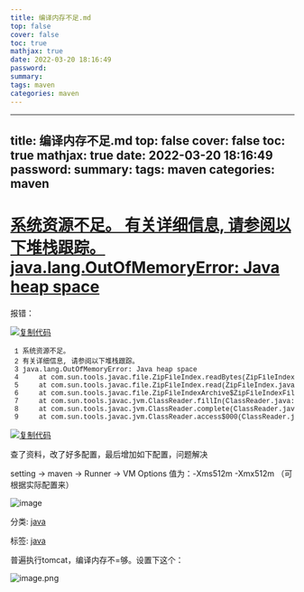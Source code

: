 ```yaml
---
title: 编译内存不足.md
top: false
cover: false
toc: true
mathjax: true
date: 2022-03-20 18:16:49
password:
summary:
tags: maven
categories: maven
---
```

---
title: 编译内存不足.md
top: false
cover: false
toc: true
mathjax: true
date: 2022-03-20 18:16:49
password:
summary:
tags: maven
categories: maven
---
# [系统资源不足。 有关详细信息, 请参阅以下堆栈跟踪。 java.lang.OutOfMemoryError: Java heap space](https://www.cnblogs.com/whycai/p/14594355.html)

报错：

[![复制代码](https://upload-images.jianshu.io/upload_images/13965490-470b6aea06b92835.gif?imageMogr2/auto-orient/strip)](javascript:void(0); "复制代码") 

<pre style="margin: 0px; padding: 0px; overflow: auto; overflow-wrap: break-word; font-family: &quot;Courier New&quot; !important; font-size: 12px !important;"> 1 系统资源不足。
 2 有关详细信息, 请参阅以下堆栈跟踪。
 3 java.lang.OutOfMemoryError: Java heap space
 4     at com.sun.tools.javac.file.ZipFileIndex.readBytes(ZipFileIndex.java:389)
 5     at com.sun.tools.javac.file.ZipFileIndex.read(ZipFileIndex.java:359)
 6     at com.sun.tools.javac.file.ZipFileIndexArchive$ZipFileIndexFileObject.openInputStream(ZipFileIndexArchive.java:151)
 7     at com.sun.tools.javac.jvm.ClassReader.fillIn(ClassReader.java:2510)
 8     at com.sun.tools.javac.jvm.ClassReader.complete(ClassReader.java:2442)
 9     at com.sun.tools.javac.jvm.ClassReader.access$000(ClassReader.java:76) 10     at com.sun.tools.javac.jvm.ClassReader$1.complete(ClassReader.java:240) 11     at com.sun.tools.javac.code.Symbol.complete(Symbol.java:574) 12     at com.sun.tools.javac.code.Symbol$ClassSymbol.complete(Symbol.java:1037) 13     at com.sun.tools.javac.code.Symbol$ClassSymbol.members(Symbol.java:978) 14     at com.sun.tools.javac.jvm.ClassReader$AnnotationDeproxy.visitEnumAttributeProxy(ClassReader.java:1854) 15     at com.sun.tools.javac.jvm.ClassReader$EnumAttributeProxy.accept(ClassReader.java:1676) 16     at com.sun.tools.javac.jvm.ClassReader$AnnotationDeproxy.deproxy(ClassReader.java:1814) 17     at com.sun.tools.javac.jvm.ClassReader$AnnotationDefaultCompleter.run(ClassReader.java:1918) 18     at com.sun.tools.javac.comp.Annotate.flush(Annotate.java:143) 19     at com.sun.tools.javac.comp.Annotate.enterDone(Annotate.java:129) 20     at com.sun.tools.javac.comp.Enter.complete(Enter.java:512) 21     at com.sun.tools.javac.comp.Enter.main(Enter.java:471) 22     at com.sun.tools.javac.main.JavaCompiler.enterTrees(JavaCompiler.java:982) 23     at com.sun.tools.javac.processing.JavacProcessingEnvironment$Round.enterTrees(JavacProcessingEnvironment.java:1015) 24     at com.sun.tools.javac.processing.JavacProcessingEnvironment$Round.<init>(JavacProcessingEnvironment.java:902) 25     at com.sun.tools.javac.processing.JavacProcessingEnvironment$Round.next(JavacProcessingEnvironment.java:921) 26     at com.sun.tools.javac.processing.JavacProcessingEnvironment.doProcessing(JavacProcessingEnvironment.java:1187) 27     at com.sun.tools.javac.main.JavaCompiler.processAnnotations(JavaCompiler.java:1170) 28     at com.sun.tools.javac.main.JavaCompiler.compile(JavaCompiler.java:856) 29     at com.sun.tools.javac.main.Main.compile(Main.java:523) 30     at com.sun.tools.javac.api.JavacTaskImpl.doCall(JavacTaskImpl.java:129) 31     at com.sun.tools.javac.api.JavacTaskImpl.call(JavacTaskImpl.java:138) 32     at org.codehaus.plexus.compiler.javac.JavaxToolsCompiler.compileInProcess(JavaxToolsCompiler.java:126) 33     at org.codehaus.plexus.compiler.javac.JavacCompiler.performCompile(JavacCompiler.java:174) 34     at org.apache.maven.plugin.compiler.AbstractCompilerMojo.execute(AbstractCompilerMojo.java:1075) 35     at org.apache.maven.plugin.compiler.CompilerMojo.execute(CompilerMojo.java:168)</pre>

[![复制代码](https://upload-images.jianshu.io/upload_images/13965490-4a5247ec36405a65.gif?imageMogr2/auto-orient/strip)](javascript:void(0); "复制代码") 

查了资料，改了好多配置，最后增加如下配置，问题解决

setting -> maven -> Runner -> VM Options 值为：-Xms512m -Xmx512m （可根据实际配置来）

![image](https://upload-images.jianshu.io/upload_images/13965490-730b1e834fd84e43.png?imageMogr2/auto-orient/strip%7CimageView2/2/w/1240)

分类: [java](https://www.cnblogs.com/whycai/category/1766383.html)

标签: [java](https://www.cnblogs.com/whycai/tag/java/)





普遍执行tomcat，编译内存不=够。设置下这个：

![image.png](https://upload-images.jianshu.io/upload_images/13965490-322892bcb047c822.png?imageMogr2/auto-orient/strip%7CimageView2/2/w/1240)

